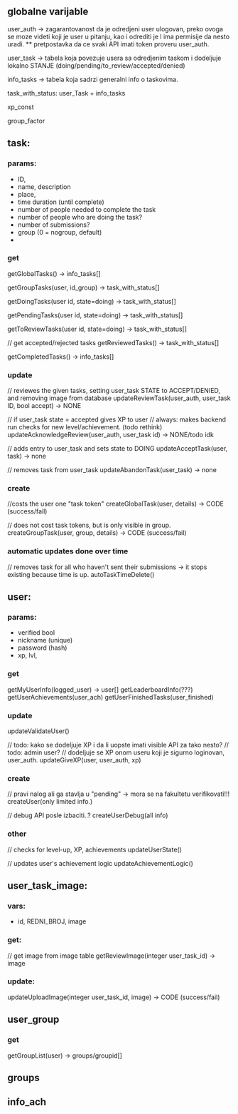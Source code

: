 ## globalne varijable

user_auth -> zagarantovanost da je odredjeni user ulogovan, preko ovoga se moze videti koji je user u pitanju, kao i odrediti je l ima permisije da nesto uradi.
** pretpostavka da ce svaki API imati token proveru user_auth.

user_task -> tabela koja povezuje usera sa odredjenim taskom i dodeljuje lokalno STANJE (doing/pending/to_review/accepted/denied)

info_tasks -> tabela koja sadrzi generalni info o taskovima.

task_with_status: user_Task + info_tasks

xp_const

group_factor

## task:
### params:
- ID,
- name, description
- place, 
- time duration (until complete)
- number of people needed to complete the task
- number of people who are doing the task?
- number of submissions?
- group (0 = nogroup, default)
- 

### get
getGlobalTasks() -> info_tasks[]

getGroupTasks(user, id_group) -> task_with_status[]

getDoingTasks(user id, state=doing) -> task_with_status[]

getPendingTasks(user id, state=doing) -> task_with_status[]

getToReviewTasks(user id, state=doing) -> task_with_status[]


// get accepted/rejected tasks
getReviewedTasks() -> task_with_status[]

getCompletedTasks() -> info_tasks[]

### update

// reviewes the given tasks, setting user_task STATE to ACCEPT/DENIED, and removing image from database
updateReviewTask(user_auth, user_task ID, bool accept) -> NONE

// if user_task state = accepted gives XP to user 
// always: makes backend run checks for new level/achievement. (todo rethink)
updateAcknowledgeReview(user_auth, user_task id) -> NONE/todo idk

// adds entry to user_task and sets state to DOING
updateAcceptTask(user, task) -> none

// removes task from user_task
updateAbandonTask(user_task) -> none

### create
//costs the user one "task token"
createGlobalTask(user, details) -> CODE (success/fail)

// does not cost task tokens, but is only visible in group.
createGroupTask(user, group, details) -> CODE (success/fail)

### automatic updates done over time

// removes task for all who haven't sent their submissions -> it stops existing because time is up.
autoTaskTimeDelete()

## user:
### params:
- verified bool
- nickname (unique)
- password (hash)
- xp, lvl, 


### get
getMyUserInfo(logged_user) -> user[]
getLeaderboardInfo(???)
getUserAchievements(user_ach)
getUserFinishedTasks(user_finished)

### update

updateValidateUser()

// todo: kako se dodeljuje XP i da li uopste imati visible API za tako nesto?
// todo: admin user?
// dodeljuje se XP onom useru koji je sigurno loginovan, user_auth.
updateGiveXP(user, user_auth, xp)

### create 
// pravi nalog ali ga stavlja u "pending" -> mora se na fakultetu verifikovati!!!
createUser(only limited info.)

// debug API posle izbaciti..?
createUserDebug(all info)

### other
// checks for level-up, XP, achievements
updateUserState()

// updates user's achievement logic 
updateAchievementLogic()


## user_task_image:
### vars:
- id, REDNI_BROJ, image

### get:

// get image from image table
getReviewImage(integer user_task_id) -> image

### update:

updateUploadImage(integer user_task_id, image) -> CODE (success/fail)

## user_group

### get
getGroupList(user) -> groups/groupid[]

## groups

## info_ach





